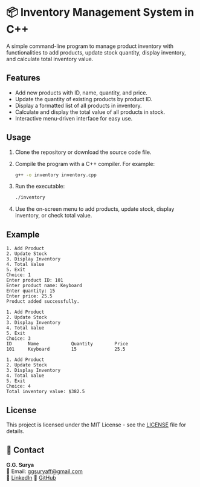 # 📦 Inventory Management System in C++

A simple command-line program to manage product inventory with functionalities to add products, update stock quantity, display inventory, and calculate total inventory value.

## Features

- Add new products with ID, name, quantity, and price.
- Update the quantity of existing products by product ID.
- Display a formatted list of all products in inventory.
- Calculate and display the total value of all products in stock.
- Interactive menu-driven interface for easy use.

## Usage

1. Clone the repository or download the source code file.

2. Compile the program with a C++ compiler. For example:
   ```bash
   g++ -o inventory inventory.cpp
3. Run the executable:
   ```bash
   ./inventory
4. Use the on-screen menu to add products, update stock, display inventory, or check total value.

## Example

```
1. Add Product
2. Update Stock
3. Display Inventory
4. Total Value
5. Exit
Choice: 1
Enter product ID: 101
Enter product name: Keyboard
Enter quantity: 15
Enter price: 25.5
Product added successfully.

1. Add Product
2. Update Stock
3. Display Inventory
4. Total Value
5. Exit
Choice: 3
ID      Name            Quantity        Price
101     Keyboard        15              25.5

1. Add Product
2. Update Stock
3. Display Inventory
4. Total Value
5. Exit
Choice: 4
Total inventory value: $382.5
```
   
## License

This project is licensed under the MIT License - see the [LICENSE](https://github.com/ggsurya/Cpp-Projects/blob/main/LICENSE) file for details.

## 📩 Contact

**G.G. Surya**  
📧 Email: ggsuryaff@gmail.com  
🔗 [LinkedIn](https://www.linkedin.com/in/g-g-surya-5aa9312b4)
🔗 [GitHub](https://github.com/ggsurya)

